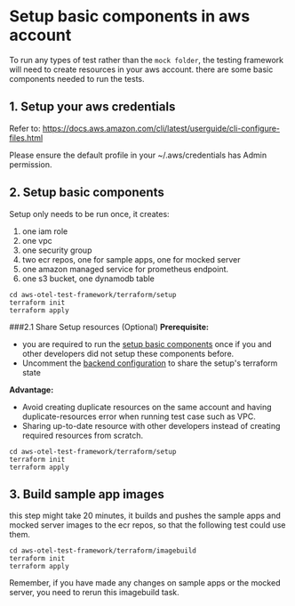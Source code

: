 # Setup basic components in aws account

To run any types of test rather than the `mock folder`, the testing framework will need to create resources in your aws account. 
there are some basic components needed to run the tests.

## 1. Setup your aws credentials
Refer to: https://docs.aws.amazon.com/cli/latest/userguide/cli-configure-files.html

Please ensure the default profile in your ~/.aws/credentials has Admin permission.

## 2. Setup basic components
Setup only needs to be run once, it creates:

1. one iam role
2. one vpc
3. one security group
4. two ecr repos, one for sample apps, one for mocked server
5. one amazon managed service for prometheus endpoint.
6. one s3 bucket, one dynamodb table

```shell
cd aws-otel-test-framework/terraform/setup 
terraform init
terraform apply
```

###2.1 Share Setup resources (Optional)
**Prerequisite:** 
- you are required to run the [setup basic components](setup-basic-components-in-aws-account.md#2-setup-basic-components) once if you and other developers did not setup these components before.
- Uncomment the [backend configuration](https://github.com/khanhntd/aws-otel-test-framework/blob/support_s3_bucket_setup/terraform/setup/backend.tf#L17-L25) to share the setup's terraform state

**Advantage:**
- Avoid creating duplicate resources on the same account and having duplicate-resources error when running test case such as VPC.
- Sharing up-to-date resource with other developers instead of creating required resources from scratch. 

```shell
cd aws-otel-test-framework/terraform/setup 
terraform init
terraform apply
```
## 3. Build sample app images

this step might take 20 minutes, it builds and pushes the sample apps and mocked server images to the ecr repos, so that the following test could use them.

```shell
cd aws-otel-test-framework/terraform/imagebuild
terraform init
terraform apply
```

Remember, if you have made any changes on sample apps or the mocked server, you need to rerun this imagebuild task.
